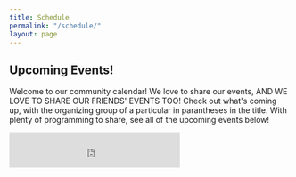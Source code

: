 ```yaml
---
title: Schedule
permalink: "/schedule/"
layout: page
---
```


## Upcoming Events!

Welcome to our community calendar! We love to share our events, AND WE LOVE TO SHARE OUR FRIENDS' EVENTS TOO! Check out what's coming up, with the organizing group of a particular in parantheses in the title. With plenty of programming to share, see all of the upcoming events below!

<iframe src="https://withfriends.co/pop_gym/embed/raw:kind=Join" width="306" height="64" frameborder="0"></iframe>

<div data-tockify-component="calendar" data-tockify-calendar="popgymbk"></div>
<script data-cfasync="false" data-tockify-script="embed" src="https://public.tockify.com/browser/embed.js"></script>

